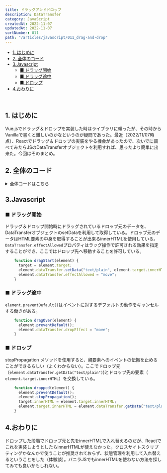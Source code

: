 ```yaml
---
title: ドラッグアンドドロップ
description: DataTransfer
category: JavaScript
createdAt: 2022-11-07
updatedAt: 2022-11-07
sortNumber: 011
path: "/articles/javascript/011_drag-and-drop"
---
```


<nuxt-content-wrapper>

<!-- code_chunk_output -->
- [1. はじめに](#1-はじめに)
- [2. 全体のコード](#2-全体のコード)
- [3.Javascript](#3javascript)
  - [■ ドラッグ開始](#-ドラッグ開始)
  - [■ ドラッグ途中](#-ドラッグ途中)
  - [■ ドロップ](#-ドロップ)
- [4.おわりに](#4おわりに)

<br>

## 1. はじめに
Vue.jsでドラッグ＆ドロップを実装した時はライブラリに頼ったが、その時からVanillaで書くと難しいのかなというのが疑問であった。最近（2022/11/07時点）、Reactでドラッグ＆ドロップの実装をやる機会があったので、次いでに調べてみたらJSのDataTransferオブジェクトを利用すれば、思ったより簡単に出来た。今回はそのまとめ。

## 2. 全体のコード

<details><summary>全体コードはこちら</summary><div>

```html
<!DOCTYPE html>
<html>
<head>
  <meta charset="utf-8" />
  <title>dnd_demo_js</title>
</head>
<body>
  <h2>Drag and Drop Demo (javascript)</h2>
  <ul id="dataList" class="data-list">
    <li draggable="true" ondragstart="dragStart(event)" ondragover="dragOver(event)" ondrop="dropped(event)">Laravel</li>
    <li draggable="true" ondragstart="dragStart(event)" ondragover="dragOver(event)" ondrop="dropped(event)">Vue.js</li>
    <li draggable="true" ondragstart="dragStart(event)" ondragover="dragOver(event)" ondrop="dropped(event)">Flutter</li>
    <li draggable="true" ondragstart="dragStart(event)" ondragover="dragOver(event)" ondrop="dropped(event)">Nuxt.js</li>
    <li draggable="true" ondragstart="dragStart(event)" ondragover="dragOver(event)" ondrop="dropped(event)">PHP</li>
  </ul>
  <button onclick="getData()">データ取得</button>
  <div id="dataShow"></div>
  <script type="text/javascript">
    let target;

    //ドラッグ開始
    function dragStart(element) {
      target = element.target;
      element.dataTransfer.setData("text/plain", element.target.innerHTML);
      element.dataTransfer.effectAllowed = "move";
    }

    //ドラッグ中
    function dragOver(element) {
      element.preventDefault();
      element.dataTransfer.dropEffect = "move";
    }

    //ドロップ
    function dropped(element) {
      element.preventDefault();
      element.stopPropagation();
      target.innerHTML = element.target.innerHTML;
      element.target.innerHTML = element.dataTransfer.getData("text/plain");
    }

    //並び順を表示する
    function getData() {
      const dataShow = document.getElementById('dataShow');
      const Tags = document.getElementById("dataList");
      let setData = document.getElementById("setData");
      for (let i = 0; i < Tags.children.length; i++) {
        i === 0?setData = Tags.children[i].textContent:setData += "," + Tags.children[i].textContent;
      }
      //Divタグに描画する
      dataShow.innerHTML = setData;
    }
  </script>
</body>
</html>
<style>
  h2 {
    text-align: center;
  }

  ul {
    display: flex;
    justify-content: center;
    text-align: center;
  }

  li {
    list-style-type: none;
    padding: 5px;
    margin: 2px;
    width: 100px;
    background-color: #dff8ff;
    border: 2px solid #00a7d5;
    border-radius: 15px;
  }

  button {
    display: block;
    width: 100px;
    margin: 0 auto;
    padding: 5px;
    color: white;
    background-color: gray;
  }

  div {
    margin-top: 20px;
    text-align: center;
  }
</style>
```
</div></details>


## 3.Javascript

### ■ ドラッグ開始

ドラッグ＆ドロップ開始時にドラッグされているドロップ元のデータを、DataTransferオブジェクトのsetDataを利用して取得している。ドロップ元のデータはHTML要素の中身を取得することが出来るinnerHTMLを使用している。
<br>
`DataTransfer.effectAllowed`プロパティはラッグ操作で許可される効果を指定することができ、ここではドロップ先へ移動することを許可している。

```js
    function dragStart(element) {
      target = element.target;
      element.dataTransfer.setData("text/plain", element.target.innerHTML);
      element.dataTransfer.effectAllowed = "move";
    }
```

### ■ ドラッグ途中
`element.preventDefault()`はイベントに対するデフォルトの動作をキャンセルする働きがある。

```js
    function dragOver(element) {
      element.preventDefault();
      element.dataTransfer.dropEffect = "move";
    }
```

### ■ ドロップ
stopPropagation メソッドを使用すると、親要素へのイベントの伝搬を止めることができるらしい（よくわからない）。ここでドロップ元（`element.dataTransfer.getData("text/plain")`)とドロップ先の要素（` element.target.innerHTML`）を交換している。

```js
    function dropped(element) {
      element.preventDefault();
      element.stopPropagation();
      target.innerHTML = element.target.innerHTML;
      element.target.innerHTML = element.dataTransfer.getData("text/plain");
    }
```


## 4.おわりに
ドロップした段階でドロップ元と先をinnerHTMLで入れ替えるのだが、Reactでこれを実装しようとしたらinnerHTMLが使えなかった。クロスサイトスクリプティングかなんかで使うことが推奨されておらず、状態管理を利用して入れ替えるということをした（体験談）。バニラJSでもinnerHTMLを使わない方法を探してみても良いかもしれない。

</nuxt-content-wrapper>
